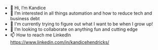 - 👋 Hi, I’m Kandice
- 👀 I’m interested in all things automation and how to reduce tech and business debt
- 🌱 I'm currently trying to figure out what I want to be when I grow up!
- 💞️ I’m looking to collaborate on anything fun and cutting edge
- 📫 How to reach me LinkedIn https://www.linkedin.com/in/kandicehendricks/

<!---
KandiceLynne/KandiceLynne is a ✨ special ✨ repository because its `README.md` (this file) appears on your GitHub profile.
You can click the Preview link to take a look at your changes.
--->
